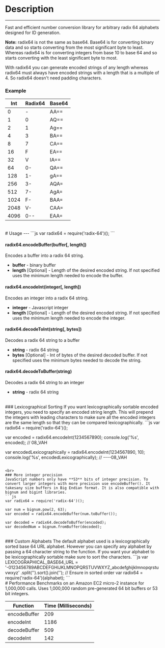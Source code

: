 # Description
---
Fast and efficient number conversion library for arbitrary radix 64 alphabets designed for ID generation.

**Note:** radix64 is not the same as base64. Base64 is for converting binary data and so starts converting from the most significant byte to least. Whereas radix64 is for converting integers from base 10 to base 64 and so starts converting with the least significant byte to most.

With radix64 you can generate encoded strings of any length whereas radix64 must always have encoded strings with a length that is a multiple of 4. So radix64 doesn't need padding characters.

### Example
Int | Radix64 | Base64
------|------|-------
0     |-     |AA==
1     |0     |AQ==  
2     |1     |Ag==  
4     |3     |BA==  
8     |7     |CA==  
16    |F     |EA==  
32    |V     |IA==  
64    |0-    |QA==  
128   |1-    |gA==  
256   |3-    |AQA=  
512   |7-    |AgA=
1024  |F-    |BAA=
2048  |V-    |CAA=
4096  |0--   |EAA=

<br>
# Usage
---
```js
var radix64 = require('radix-64')();
```

#### radix64.encodeBuffer(buffer[, length])
Encodes a buffer into a radix 64 string.
* **buffer** - binary buffer
* **length** [Optional] - Length of the desired encoded string. If not specified uses the minimum length needed to encode the buffer.

#### radix64.encodeInt(integer[, length])
Encodes an integer into a radix 64 string.
* **integer** - Javascript integer 
* **length** [Optional] -  Length of the desired encoded string. If not specified uses the minimum length needed to encode the integer.

#### radix64.decodeToInt(string[, bytes])
Decodes a radix 64 string to a buffer
* **string** - radix 64 string
* **bytes** [Optional] - Int of bytes of the desired decoded buffer. If not specified uses the minimum bytes needed to decode the string.

#### radix64.decodeToBuffer(string)
Decodes a radix 64 string to an integer
* **string** - radix 64 string

<br>
### Lexicographical Sorting
If you want lexicographically sortable encoded integers, you need to specify an encoded string length. This will prepend the integers with leading characters to make sure all the encoded integers are the same length so that they can be compared lexicographically.
```js
var radix64 = require('radix-64')();

var encoded = radix64.encodeInt(1234567890);
console.log('%s', encoded); // 08_VAH

var encodedLexicographically = radix64.encodeInt(1234567890, 10);
console.log('%s', encodedLexicographically); // ----08_VAH
```

<br>
### More integer precision
JavaScript numbers only have **53** bits of integer precision. To convert larger integers with more precision use encodeBuffer(). It takesany size buffers in Big Endian format. It is also compatible with bignum and bigint libraries.
```js
var radix64 = require('radix-64')();

var num = bignum.pow(2, 63);
var encoded = radix64.encodeBuffer(num.toBuffer());

var decoded = radix64.decodeToBuffer(encoded);
var decodedNum = bignum.fromBuffer(decoded);
```

<br>
### Custom Alphabets
The default alphabet used is a lexicographically sorted base 64 URL alphabet. However you can specify any alphabet by passing a 64 character string to the function. If you want your alphabet to be lexicographically sortable make sure to sort the characters.
```js
var LEXICOGRAPHICAL_BASE64_URL =
  '-0123456789ABCDEFGHIJKLMNOPQRSTUVWXYZ_abcdefghijklmnopqrstuvwxyz'
    .split('').sort().join(''); // Ensure in sorted order
var radix64 = require('radix-64')(alphabet);
```

<br>
# Performance
Benchmarks on an Amazon EC2 micro-2 instance for 1,000,000 calls. Uses  1,000,000 random pre-generated 64 bit buffers or 53 bit integers.

Function | Time (Milliseconds)
---------|--------------------
encodeBuffer  |209
encodeInt     |1186
decodeBuffer  |509
decodeInt     |142
